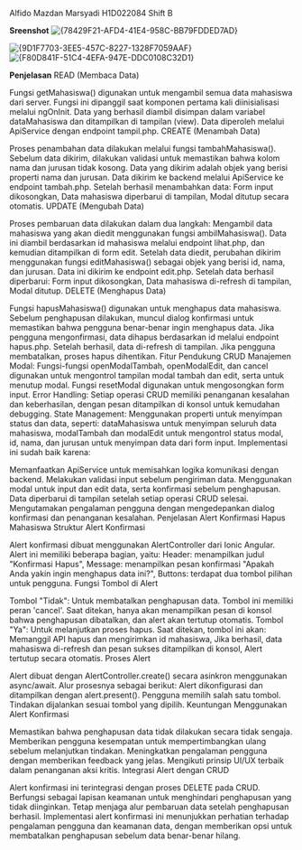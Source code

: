 Alfido Mazdan Marsyadi
H1D022084
Shift B

**Sreenshot**
![{78429F21-AFD4-41E4-958C-BB79FDDED7AD}](https://github.com/user-attachments/assets/1f67e20c-ee6e-4b31-a3dd-1be4d8603413)

![{9D1F7703-3EE5-457C-8227-1328F7059AAF}](https://github.com/user-attachments/assets/e9923146-3cd4-449c-9fc4-f4410ae8e45c)
![{F80D841F-51C4-4EFA-947E-DDC0108C32D1}](https://github.com/user-attachments/assets/ca7881cf-39f7-47fb-991c-2e940ace504b)


**Penjelasan**
READ (Membaca Data)

Fungsi getMahasiswa() digunakan untuk mengambil semua data mahasiswa dari server.
Fungsi ini dipanggil saat komponen pertama kali diinisialisasi melalui ngOnInit.
Data yang berhasil diambil disimpan dalam variabel dataMahasiswa dan ditampilkan di tampilan (view).
Data diperoleh melalui ApiService dengan endpoint tampil.php.
CREATE (Menambah Data)

Proses penambahan data dilakukan melalui fungsi tambahMahasiswa().
Sebelum data dikirim, dilakukan validasi untuk memastikan bahwa kolom nama dan jurusan tidak kosong.
Data yang dikirim adalah objek yang berisi properti nama dan jurusan.
Data dikirim ke backend melalui ApiService ke endpoint tambah.php.
Setelah berhasil menambahkan data:
Form input dikosongkan,
Data mahasiswa diperbarui di tampilan,
Modal ditutup secara otomatis.
UPDATE (Mengubah Data)

Proses pembaruan data dilakukan dalam dua langkah:
Mengambil data mahasiswa yang akan diedit menggunakan fungsi ambilMahasiswa(). Data ini diambil berdasarkan id mahasiswa melalui endpoint lihat.php, dan kemudian ditampilkan di form edit.
Setelah data diedit, perubahan dikirim menggunakan fungsi editMahasiswa() sebagai objek yang berisi id, nama, dan jurusan. Data ini dikirim ke endpoint edit.php.
Setelah data berhasil diperbarui:
Form input dikosongkan,
Data mahasiswa di-refresh di tampilan,
Modal ditutup.
DELETE (Menghapus Data)

Fungsi hapusMahasiswa() digunakan untuk menghapus data mahasiswa.
Sebelum penghapusan dilakukan, muncul dialog konfirmasi untuk memastikan bahwa pengguna benar-benar ingin menghapus data.
Jika pengguna mengonfirmasi, data dihapus berdasarkan id melalui endpoint hapus.php. Setelah berhasil, data di-refresh di tampilan.
Jika pengguna membatalkan, proses hapus dihentikan.
Fitur Pendukung CRUD
Manajemen Modal: Fungsi-fungsi openModalTambah, openModalEdit, dan cancel digunakan untuk mengontrol tampilan modal tambah dan edit, serta untuk menutup modal. Fungsi resetModal digunakan untuk mengosongkan form input.
Error Handling: Setiap operasi CRUD memiliki penanganan kesalahan dan keberhasilan, dengan pesan ditampilkan di konsol untuk kemudahan debugging.
State Management: Menggunakan properti untuk menyimpan status dan data, seperti:
dataMahasiswa untuk menyimpan seluruh data mahasiswa,
modalTambah dan modalEdit untuk mengontrol status modal,
id, nama, dan jurusan untuk menyimpan data dari form input.
Implementasi ini sudah baik karena:

Memanfaatkan ApiService untuk memisahkan logika komunikasi dengan backend.
Melakukan validasi input sebelum pengiriman data.
Menggunakan modal untuk input dan edit data, serta konfirmasi sebelum penghapusan.
Data diperbarui di tampilan setelah setiap operasi CRUD selesai.
Mengutamakan pengalaman pengguna dengan mengedepankan dialog konfirmasi dan penanganan kesalahan.
Penjelasan Alert Konfirmasi Hapus Mahasiswa
Struktur Alert Konfirmasi

Alert konfirmasi dibuat menggunakan AlertController dari Ionic Angular.
Alert ini memiliki beberapa bagian, yaitu:
Header: menampilkan judul "Konfirmasi Hapus",
Message: menampilkan pesan konfirmasi "Apakah Anda yakin ingin menghapus data ini?",
Buttons: terdapat dua tombol pilihan untuk pengguna.
Fungsi Tombol di Alert

Tombol "Tidak":
Untuk membatalkan penghapusan data.
Tombol ini memiliki peran 'cancel'.
Saat ditekan, hanya akan menampilkan pesan di konsol bahwa penghapusan dibatalkan, dan alert akan tertutup otomatis.
Tombol "Ya":
Untuk melanjutkan proses hapus.
Saat ditekan, tombol ini akan:
Memanggil API hapus dan mengirimkan id mahasiswa,
Jika berhasil, data mahasiswa di-refresh dan pesan sukses ditampilkan di konsol,
Alert tertutup secara otomatis.
Proses Alert

Alert dibuat dengan AlertController.create() secara asinkron menggunakan async/await.
Alur prosesnya sebagai berikut:
Alert dikonfigurasi dan ditampilkan dengan alert.present().
Pengguna memilih salah satu tombol.
Tindakan dijalankan sesuai tombol yang dipilih.
Keuntungan Menggunakan Alert Konfirmasi

Memastikan bahwa penghapusan data tidak dilakukan secara tidak sengaja.
Memberikan pengguna kesempatan untuk mempertimbangkan ulang sebelum melanjutkan tindakan.
Meningkatkan pengalaman pengguna dengan memberikan feedback yang jelas.
Mengikuti prinsip UI/UX terbaik dalam penanganan aksi kritis.
Integrasi Alert dengan CRUD

Alert konfirmasi ini terintegrasi dengan proses DELETE pada CRUD.
Berfungsi sebagai lapisan keamanan untuk menghindari penghapusan yang tidak diinginkan.
Tetap menjaga alur pembaruan data setelah penghapusan berhasil.
Implementasi alert konfirmasi ini menunjukkan perhatian terhadap pengalaman pengguna dan keamanan data, dengan memberikan opsi untuk membatalkan penghapusan sebelum data benar-benar hilang.
